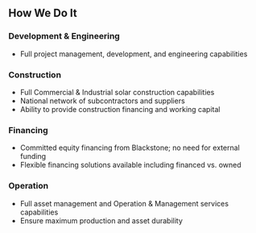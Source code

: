 ## How We Do It

### Development & Engineering

- Full project management, development, and engineering capabilities

### Construction

- Full Commercial & Industrial solar construction capabilities
- National network of subcontractors and suppliers
- Ability to provide construction financing and working capital

### Financing

- Committed equity financing from Blackstone; no need for external funding
- Flexible financing solutions available including financed vs. owned

### Operation

- Full asset management and Operation & Management services capabilities
- Ensure maximum production and asset durability
